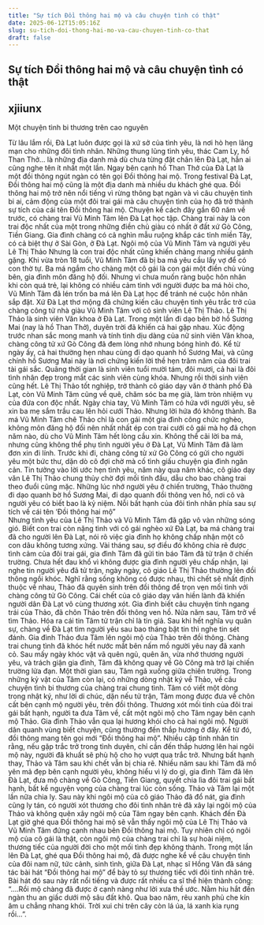 ```yaml
---
title: "Sự tích Đồi thông hai mộ và câu chuyện tình có thật"
date: 2025-06-12T15:05:16Z
slug: su-tich-doi-thong-hai-mo-va-cau-chuyen-tinh-co-that
draft: false
---
```


## Sự tích Đồi thông hai mộ và câu chuyện tình có thật

## xjiiunx

Một chuyện tình bi thương trên cao nguyên
 
Từ lâu lắm rồi, Đà Lạt luôn được gọi là xứ sở của tình yêu, là nơi hò hẹn lãng mạn cho những đôi tình nhân. Những thung lũng tình yêu, thác Cam Ly, hồ Than Thở… là những địa danh mà dù chưa từng đặt chân lên Đà Lạt, hẳn ai cũng nghe tên ít nhất một lần.
Ngay bên cạnh hồ Than Thở của Đà Lạt là một đồi thông ngút ngàn có tên gọi Đồi thông hai mộ. Trong festival Đà Lạt, Đồi thông hai mộ cũng là một địa danh mà nhiều du khách ghé qua.
Đồi thông hai mộ trở nên nổi tiếng vì rừng thông bạt ngàn và vì câu chuyện tình bi ai, cảm động của một đôi trai gái mà câu chuyện tình của họ đã trở thành sự tích của cái tên Đồi thông hai mộ.
Chuyện kể cách đây gần 60 năm về trước, có chàng trai Vũ Minh Tâm lên Đà Lạt học tập. Chàng trai  này là con trai độc nhất của một trong những điền chủ giàu có nhất ở đất xứ Gò Công, Tiền Giang. Gia đình chàng có cả nghìn mẫu ruộng khắp các tỉnh miền Tây, có cả biệt thự ở Sài Gòn, ở Đà Lạt.
Ngôi mộ của Vũ Minh Tâm và người yêu Lê Thị Thảo
Nhưng là con trai độc nhất cũng khiến chàng mang nhiều gánh gặng. Khi vừa tròn 18 tuổi, Vũ Minh Tâm đã bị ba má yêu cầu lấy vợ để có con thờ tự. Ba má ngắm cho chàng một cô gái là con gái một điền chủ vùng bên, gia đình môn đăng hộ đối.
Nhưng vì chưa muốn ràng buộc hôn nhân khi còn quá trẻ, lại không có nhiều cảm tình với người được ba má hỏi cho, Vũ Minh Tâm đã lén trốn ba má lên Đà Lạt học để tránh né cuộc hôn nhân sắp đặt.
Xứ Đà Lạt thơ mộng đã chứng kiến câu chuyện tình yêu trắc trở của chàng công tử nhà giàu Vũ Minh Tâm với cô sinh viên Lê Thị Thảo. Lê Thị Thảo là sinh viên Văn khoa ở Đà Lạt. Trong một lần đi dạo bên bờ hồ Sương Mai (nay là hồ Than Thở), duyên trời đã khiến cả hai gặp nhau.
Xúc động trước nhan sắc mong manh và tính tình dịu dàng của nữ sinh viên Văn khoa, chàng công tử xứ Gò Công đã đem lòng nhớ nhung bóng hình đó. Kể từ ngày ấy, cả hai thường hẹn nhau cùng đi dạo quanh hồ Sương Mai, và cũng chính hồ Sương Mai này là nơi chứng kiến lời thề hẹn trăm năm của đôi trai tài gái sắc.
Quãng thời gian là sinh viên tuổi mười tám, đôi mươi, cả hai là đôi tình nhân đẹp trong mắt các sinh viên cùng khóa. Nhưng rồi thời sinh viên cũng hết. Lê Thị Thảo tốt nghiệp, trở thành cô giáo dạy văn ở thành phố Đà Lạt, còn Vũ Minh Tâm cũng về quê, chăm sóc ba mẹ già, làm tròn nhiệm vụ của đứa con độc nhất.
Ngày chia tay, Vũ Minh Tâm có hứa với người yêu, sẽ xin ba mẹ sắm trầu cau lên hỏi cưới Thảo. Nhưng lời hứa đó không thành. Ba má Vũ Minh Tâm chê Thảo chỉ là con gái một gia đình công chức nghèo, không môn đăng hộ đối nên nhất nhất ép con trai cưới cô gái mà họ đã chọn năm nào, dù cho Vũ Minh Tâm hết lòng cầu xin.
Không thể cãi lời ba má, nhưng cũng không thể phụ tình người yêu ở Đà Lạt, Vũ Minh Tâm đã làm đơn xin đi lính. Trước khi đi, chàng công tử xứ Gò Công có gửi cho người yêu một bức thư, dặn dò cô đợi chờ mà cố tình giấu chuyện gia đình ngăn cản.
Tin tưởng vào lời ước hẹn tình yêu, năm này qua năm khác, cô giáo dạy văn Lê Thị Thảo chung thủy chờ đợi mối tình đầu, dẫu cho bao chàng trai theo đuổi cũng mặc. Những lúc nhớ người yêu ở chiến trường, Thảo thường đi dạo quanh bờ hồ Sương Mai, đi dạo quanh đồi thông ven hồ, nơi cô và người yêu có biết bao là kỷ niệm.
Nỗi bất hạnh của đôi tình nhân phía sau sự tích về cái tên ‘Đồi thông hai mộ”  
Nhưng tình yêu của Lê Thị Thảo và Vũ Minh Tâm đã gặp vô vàn những sóng gió. Biết con trai còn nặng tình với cô gái nghèo xứ Đà Lạt, ba má chàng trai đã cho người lên Đà Lạt, nói rõ việc gia đình họ không chấp nhận một cô con dâu không tương xứng.
Vài tháng sau, sợ điều đó không chia rẽ được tình cảm của đôi trai gái, gia đình Tâm đã gửi tin báo Tâm đã tử trận ở chiến trường. Chưa hết đau khổ vì không được gia đình người yêu chấp nhận, lại nghe tin người yêu đã tử trận, ngày ngày, cô giáo Lê Thị Thảo thường lên đồi thông ngồi khóc.
Nghĩ rằng sống không có được nhau, thì chết sẽ nhất định thuộc về nhau, Thảo đã quyên sinh trên đồi thông để trọn vẹn mối tình với chàng công tử Gò Công. Cái chết của cô giáo dạy văn hiền lành đã khiến người dân Đà Lạt vô cùng thương xót. Gia đình biết câu chuyện tình ngang trái của Thảo, đã chôn Thảo trên đồi thông ven hồ.
Nửa năm sau, Tâm trở về tìm Thảo. Hóa ra cái tin Tâm tử trận chỉ là tin giả. Sau khi hết nghĩa vụ quân sự, chàng về Đà Lạt tìm người yêu sau bao tháng bặt tin thì nghe tin sét đánh. Gia đình Thảo đưa Tâm lên ngôi mộ của Thảo trên đồi thông.
Chàng trai chung tình đã khóc hết nước mắt bên nấm mồ người yêu nay đã xanh cỏ. Sau mấy ngày khóc vật vã quên ngủ, quên ăn, vừa nhớ thương người yêu, và trách giận gia đình, Tâm đã không quay về Gò Công mà trở lại chiến trường lửa đạn.
Một thời gian sau, Tâm ngã xuống giữa chiến trường. Trong những kỷ vật của Tâm còn lại, có những dòng nhật ký về Thảo, về câu chuyện tình bi thương của chàng trai chung tình.
Tâm có viết một dòng trong nhật ký, như lời di chúc, dặn nếu tử trận, Tâm mong được đưa về chôn cất bên cạnh mộ người yêu, trên đồi thông.
Thương xót mối tình của đôi trai gái bất hạnh, người ta đưa Tâm về, cất một ngôi mộ cho Tâm ngay bên cạnh mộ Thảo. Gia đình Thảo vẫn qua lại hương khói cho cả hai ngôi mộ. Người dân quanh vùng biết chuyện, cũng thường đến thắp hương ở đây.
Kể từ đó, đồi thông mang tên gọi mới “Đồi thông hai mộ”. Nhiều cặp tình nhân tin rằng, nếu gặp trắc trở trong tình duyên, chỉ cần đến thắp hương lên hai ngôi mộ này, người đã khuất sẽ phù hộ cho họ vượt qua trắc trở. Nhưng bất hạnh thay, Thảo và Tâm sau khi chết vẫn bị chia rẽ.
Nhiều năm sau khi Tâm đã mồ yên mả đẹp bên cạnh người yêu, không hiểu vì lý do gì, gia đình Tâm đã lên Đà Lạt, đưa mộ chàng về Gò Công, Tiền Giang, quyết chia lìa đôi trai gái bất hạnh, bất kể nguyện vọng của chàng trai lúc còn sống.
Thảo và Tâm lại một lần nữa chia ly. Sau này khi ngôi mộ của cô giáo Thảo đã đổ nát, gia đình cũng ly tán, có người xót thương cho đôi tình nhân trẻ đã xây lại ngôi mộ của Thảo và không quên xây ngôi mộ của Tâm ngay bên cạnh.
Khách đến Đà Lạt giờ ghé qua Đồi thông hai mộ sẽ vẫn thấy ngôi mộ của Lê Thị Thảo và Vũ Minh Tâm đứng cạnh nhau bên Đồi thông hai mộ. Tuy nhiên chỉ có ngôi mộ của cô gái là thật, còn ngôi mộ của chàng trai chỉ là sự hoài niệm, thương tiếc của người đời cho một mối tình đẹp không thành.
Trong một lần lên Đà Lạt, ghé qua Đồi thông hai mộ, đã được nghe kể về câu chuyện tình của đôi nam nữ, tức cảnh, sinh tình, giữa Đà Lạt, nhạc sĩ Hồng Vân đã sáng tác bài hát “Đồi thông hai mộ” để bày tỏ sự thương tiếc với đôi tình nhân trẻ.
Bài hát đó sau này rất nổi tiếng và được rất nhiều ca sĩ thể hiện thành công: “….Rồi mộ chàng đã được ở cạnh nàng như lời xưa thề ước. Nằm hiu hắt đến ngàn thu an giấc dưới mộ sâu đất khô. Qua bao năm, rêu xanh phủ che kín âm u chẳng nhang khói. Trời xui chi trên cây còn lá úa, lá xanh kia rụng rồi…”.